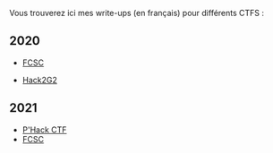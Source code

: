 Vous trouverez ici mes write-ups (en français) pour différents CTFS :

## 2020

* [FCSC](./2020/FCSC/)

* [Hack2G2](./2020/H2G2/)

  

## 2021

- [P'Hack CTF](./2021/phack/README.md)
- [FCSC](./2021/FCSC/README.md)

